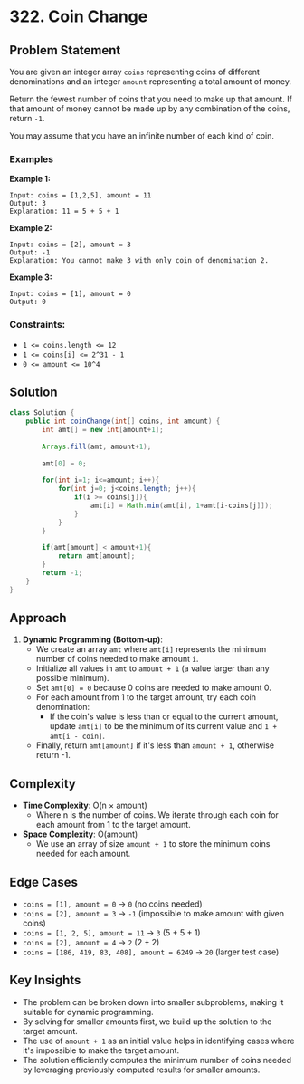 # 322. Coin Change

## Problem Statement
You are given an integer array `coins` representing coins of different denominations and an integer `amount` representing a total amount of money.

Return the fewest number of coins that you need to make up that amount. If that amount of money cannot be made up by any combination of the coins, return `-1`.

You may assume that you have an infinite number of each kind of coin.

### Examples

**Example 1:**
```
Input: coins = [1,2,5], amount = 11
Output: 3
Explanation: 11 = 5 + 5 + 1
```

**Example 2:**
```
Input: coins = [2], amount = 3
Output: -1
Explanation: You cannot make 3 with only coin of denomination 2.
```

**Example 3:**
```
Input: coins = [1], amount = 0
Output: 0
```

### Constraints:
- `1 <= coins.length <= 12`
- `1 <= coins[i] <= 2^31 - 1`
- `0 <= amount <= 10^4`

## Solution
```java
class Solution {
    public int coinChange(int[] coins, int amount) {
        int amt[] = new int[amount+1];
        
        Arrays.fill(amt, amount+1);
        
        amt[0] = 0;
        
        for(int i=1; i<=amount; i++){
            for(int j=0; j<coins.length; j++){
                if(i >= coins[j]){
                    amt[i] = Math.min(amt[i], 1+amt[i-coins[j]]);
                }
            }
        }
        
        if(amt[amount] < amount+1){
            return amt[amount];
        }
        return -1;
    }
}
```

## Approach
1. **Dynamic Programming (Bottom-up)**:
   - We create an array `amt` where `amt[i]` represents the minimum number of coins needed to make amount `i`.
   - Initialize all values in `amt` to `amount + 1` (a value larger than any possible minimum).
   - Set `amt[0] = 0` because 0 coins are needed to make amount 0.
   - For each amount from 1 to the target amount, try each coin denomination:
     - If the coin's value is less than or equal to the current amount, update `amt[i]` to be the minimum of its current value and `1 + amt[i - coin]`.
   - Finally, return `amt[amount]` if it's less than `amount + 1`, otherwise return -1.

## Complexity
- **Time Complexity**: O(n × amount)
  - Where n is the number of coins. We iterate through each coin for each amount from 1 to the target amount.
- **Space Complexity**: O(amount)
  - We use an array of size `amount + 1` to store the minimum coins needed for each amount.

## Edge Cases
- `coins = [1], amount = 0` → `0` (no coins needed)
- `coins = [2], amount = 3` → `-1` (impossible to make amount with given coins)
- `coins = [1, 2, 5], amount = 11` → `3` (5 + 5 + 1)
- `coins = [2], amount = 4` → `2` (2 + 2)
- `coins = [186, 419, 83, 408], amount = 6249` → `20` (larger test case)

## Key Insights
- The problem can be broken down into smaller subproblems, making it suitable for dynamic programming.
- By solving for smaller amounts first, we build up the solution to the target amount.
- The use of `amount + 1` as an initial value helps in identifying cases where it's impossible to make the target amount.
- The solution efficiently computes the minimum number of coins needed by leveraging previously computed results for smaller amounts.